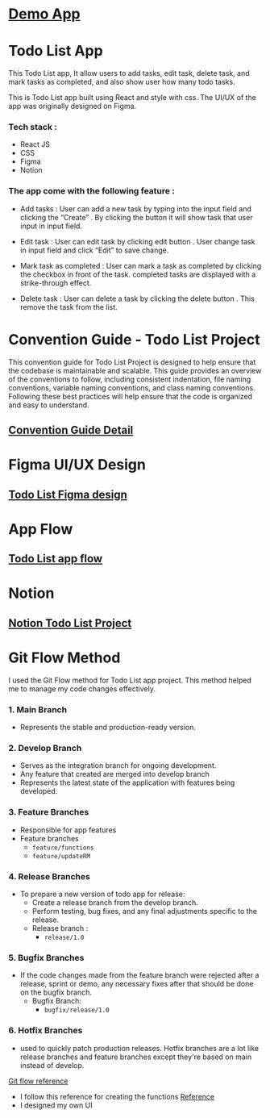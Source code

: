 # [Demo App](https://todolist-gilt-zeta.vercel.app/)

# Todo List App
This Todo List app, It allow users to add tasks, edit task, delete task, and mark tasks as completed, and also show user how many todo tasks.

This is Todo List app built using React and style with css. The UI/UX of the app was originally designed on Figma.

### Tech stack :
* React JS
* CSS
* Figma
* Notion

### The app come with the following feature :

* Add tasks : User can add a new task by typing into the input field and clicking the “Create” . By clicking the button it will show task that user input in input field.

* Edit task : User can edit task by clicking edit button . User change task in input field and click “Edit” to save change.

* Mark task as completed : User can mark a task as completed by clicking the checkbox in front of the task. completed tasks are displayed with a strike-through effect.

* Delete task : User can delete a task by clicking the delete button . This remove the task from the list.


 # Convention Guide - Todo List Project
 This convention guide for Todo List Project is designed to help ensure that the codebase is maintainable and scalable. This guide provides an overview of the conventions to follow, including consistent indentation,  file naming conventions, variable naming conventions, and class naming conventions. Following these best practices will help ensure that the code is organized and easy to understand.

 ## [Convention Guide Detail](https://www.notion.so/Convention-Guide-Todo-List-Project-cf0bd90e014b4d419ac3213e4d0f0dcc )

 # Figma UI/UX Design
 ## [Todo List Figma design](https://www.figma.com/file/mKu2rm0YktJhlNkgyJgaBa/Todo-List?type=design&node-id=0-1&mode=design&t=f08faKMeHaXOSNsL-0)

# App Flow
## [Todo List app flow](https://www.figma.com/file/O8Ro31gwakgN9dV4a1jk76/Todo-List-App-Flow?type=design&node-id=0-1&mode=design&t=INrruqFVPWJHyyp2-0)

# Notion
## [Notion Todo List Project](https://www.notion.so/43f93f1b2da345cfa9f4f051dd657ca0?v=435ff68f93f647929e81258d1eff08f3)

# Git Flow Method
I used the Git Flow method for Todo List app project. This method helped me to manage my code changes effectively.

### 1. Main Branch
* Represents the stable and production-ready version.

### 2. Develop Branch
* Serves as the integration branch for ongoing development.
* Any feature that created are merged into develop branch
* Represents the latest state of the application with features being developed.

### 3. Feature Branches 
* Responsible for app features
* Feature branches
    * `feature/functions`
    * `feature/updateRM`

### 4. Release Branches
* To prepare a new version of todo app for release:
    * Create a release branch from the develop branch.
    * Perform testing, bug fixes, and any final adjustments specific to the release.
    * Release branch :
        * `release/1.0`

### 5. Bugfix Branches
* If the code changes made from the feature branch were rejected after a release, sprint or demo, any necessary fixes after that should be done on the bugfix branch.
    * Bugfix Branch:
        * `bugfix/release/1.0`

### 6. Hotfix Branches
* used to quickly patch production releases. Hotfix branches are a lot like release branches and feature branches except they're based on main instead of develop.

[Git flow reference](https://www.atlassian.com/git/tutorials/comparing-workflows/gitflow-workflow)

* I follow this reference for creating the functions [Reference](https://www.youtube.com/watch?v=LoYbN6qoQHA&t=1146s)
* I designed my own UI 
